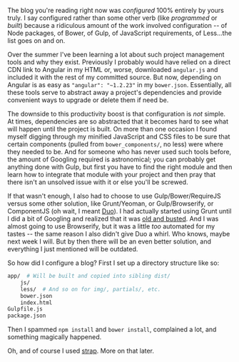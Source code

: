 <!--
layout: post
title: How I Configured a Blog
date: 2014-09-04T21:46:17.000000
comments: true
categories: Web Development
-->

The blog you're reading right now was *configured* 100% entirely by yours truly. I say configured rather than some other verb (like *programmed* or *built*) because a ridiculous amount of the work involved configuration -- of Node packages, of Bower, of Gulp, of JavaScript requirements, of Less...the list goes on and on.

<!-- more -->

Over the summer I've been learning a lot about such project management tools and why they exist. Previously I probably would have relied on a direct CDN link to Angular in my HTML or, worse, downloaded `angular.js` and included it with the rest of my committed source. But now, depending on Angular is as easy as `"angular": "~1.2.23"` in my `bower.json`. Essentially, all these tools serve to abstract away a project's dependencies and provide convenient ways to upgrade or delete them if need be.

The downside to this productivity boost is that configuration is *not* simple. At times, dependencies are so abstracted that it becomes hard to see what will happen until the project is built. On more than one occasion I found myself digging through my minified JavaScript and CSS files to be sure that certain components (pulled from `bower_components/`, no less) were where they needed to be. And for someone who has never used such tools before, the amount of Googling required is astronomical; you can probably get anything done with Gulp, but first you have to find the right module and then learn how to integrate that module with your project and then pray that there isn't an unsolved issue with it or else you'll be screwed.

If that wasn't enough, I also had to choose to use Gulp/Bower/RequireJS versus some other solution, like Grunt/Yeoman, or Gulp/Browserify, or ComponentJS (oh wait, I meant [Duo](http://duojs.org/)). I had actually started using Grunt until I did a bit of Googling and realized that it was [old and busted](http://www.100percentjs.com/just-like-grunt-gulp-browserify-now/). And I was almost going to use Browserify, but it was a little *too* automated for my tastes -- the same reason I also didn't give Duo a whirl. Who knows, maybe next week I will. But by then there will be an even better solution, and everything I just mentioned will be outdated.

So how did I configure a blog? First I set up a directory structure like so:

```bash
app/  # Will be built and copied into sibling dist/
    js/
    less/  # And so on for img/, partials/, etc.
    bower.json
    index.html
Gulpfile.js
package.json
```

Then I spammed `npm install` and `bower install`, complained a lot, and something magically happened.

Oh, and of course I used [strap](https://github.com/willyg302/strap.py). More on that later.
